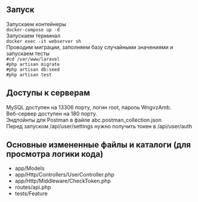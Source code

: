 ## Запуск
Запускаем контейнеры<br>
`docker-compose up -d`<br>
Запускаем терминал <br>
`docker exec -it webserver sh`<br>
Проводим миграции, заполняем базу случайными значениями и запускаем тесты <br>
`#cd /var/www/laravel`<br/>
`#php artisan migrate`<br/>
`#php artisan db:seed`<br/>
`#php artisan test`
## Доступы к серверам
MySQL доступен на 13306 порту, логин root, пароль WngvzAmb.<br>
Веб-сервер доступен на 180 порту.<br>
Эндпойнты для Postman в файле abc.postman_collection.json<br>
Перед запуском /api/user/settings нужно получить токен в /api/user/auth
## Основные измененные файлы и каталоги (для просмотра логики кода)
<ul>
<li>app/Models</li>
<li>app/Http/Controllers/UserController.php</li>
<li>app/Http/Middleware/CheckToken.php</li>
<li>routes/api.php</li>
<li>tests/Feature</li>
</ul>
